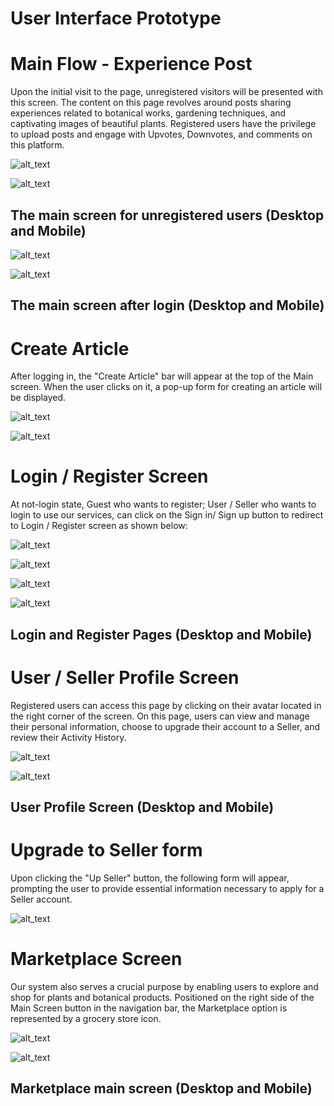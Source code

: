 <!-----

You have some errors, warnings, or alerts. If you are using reckless mode, turn it off to see inline alerts.
* ERRORs: 0
* WARNINGs: 0
* ALERTS: 15

Conversion time: 2.395 seconds.


Using this Markdown file:

1. Paste this output into your source file.
2. See the notes and action items below regarding this conversion run.
3. Check the rendered output (headings, lists, code blocks, tables) for proper
   formatting and use a linkchecker before you publish this page.

Conversion notes:

* Docs to Markdown version 1.0β35
* Thu Dec 21 2023 02:32:24 GMT-0800 (PST)
* Source doc: User Interface (Prototype)
* This document has images: check for >>>>>  gd2md-html alert:  inline image link in generated source and store images to your server. NOTE: Images in exported zip file from Google Docs may not appear in  the same order as they do in your doc. Please check the images!


WARNING:
You have 6 H1 headings. You may want to use the "H1 -> H2" option to demote all headings by one level.

----->



# User Interface Prototype


# Main Flow - Experience Post

Upon the initial visit to the page, unregistered visitors will be presented with this screen. The content on this page revolves around posts sharing experiences related to botanical works, gardening techniques, and captivating images of beautiful plants. Registered users have the privilege to upload posts and engage with Upvotes, Downvotes, and comments on this platform.


![alt_text](images/image1.png "image_tooltip")

![alt_text](images/image2.png "image_tooltip")



## The main screen for unregistered users (Desktop and Mobile)


![alt_text](images/image3.png "image_tooltip")

![alt_text](images/image4.png "image_tooltip")



## The main screen after login (Desktop and Mobile)


# Create Article

After logging in, the "Create Article" bar will appear at the top of the Main screen. When the user clicks on it, a pop-up form for creating an article will be displayed.


![alt_text](images/image5.png "image_tooltip")

![alt_text](images/image6.png "image_tooltip")



# Login / Register Screen

At not-login state, Guest who wants to register; User / Seller who wants to login to use our services, can click on the Sign in/ Sign up button to redirect to Login / Register screen as shown below:


![alt_text](images/image7.png "image_tooltip")

![alt_text](images/image8.png "image_tooltip")



![alt_text](images/image9.png "image_tooltip")

![alt_text](images/image10.png "image_tooltip")



## Login and Register Pages (Desktop and Mobile)


# User / Seller Profile Screen

Registered users can access this page by clicking on their avatar located in the right corner of the screen. On this page, users can view and manage their personal information, choose to upgrade their account to a Seller, and review their Activity History.


![alt_text](images/image11.png "image_tooltip")

![alt_text](images/image12.png "image_tooltip")



## User Profile Screen (Desktop and Mobile)


# Upgrade to Seller form

Upon clicking the "Up Seller" button, the following form will appear, prompting the user to provide essential information necessary to apply for a Seller account.


![alt_text](images/image13.png "image_tooltip")



# Marketplace Screen

Our system also serves a crucial purpose by enabling users to explore and shop for plants and botanical products. Positioned on the right side of the Main Screen button in the navigation bar, the Marketplace option is represented by a grocery store icon.


![alt_text](images/image14.png "image_tooltip")

![alt_text](images/image15.png "image_tooltip")



## Marketplace main screen (Desktop and Mobile)